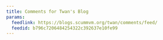 ```yaml
---
title: Comments for Twan's Blog
params:
  feedlink: https://blogs.scummvm.org/twan/comments/feed/
  feedid: b796c7206484254322c392637e10fe99
---
```

